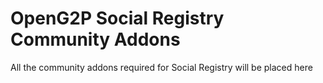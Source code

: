 # OpenG2P Social Registry Community Addons
All the community addons required for Social Registry will be placed here

